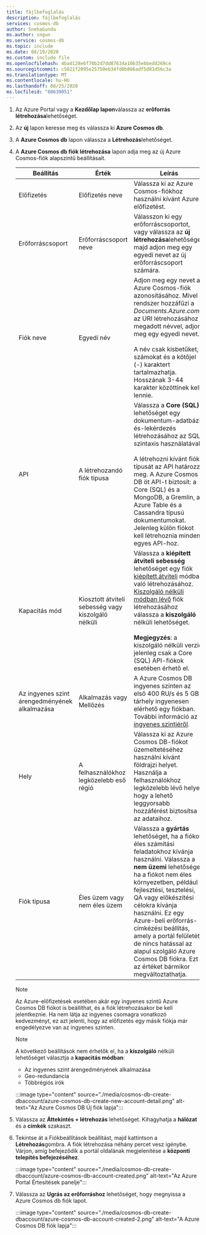 ```yaml
---
title: fájlbefoglalás
description: fájlbefoglalás
services: cosmos-db
author: SnehaGunda
ms.author: sngun
ms.service: cosmos-db
ms.topic: include
ms.date: 08/19/2020
ms.custom: include file
ms.openlocfilehash: 4bad128e6f76b2d7dd87634a10b35ebbedd269ce
ms.sourcegitcommit: c5021f2095e25750eb34fd0b866adf5d81d56c3a
ms.translationtype: MT
ms.contentlocale: hu-HU
ms.lasthandoff: 08/25/2020
ms.locfileid: "88639051"
---
```

1. Az Azure Portal vagy a **Kezdőlap lapon**válassza az **erőforrás létrehozása**lehetőséget.

1. Az **új** lapon keresse meg és válassza ki **Azure Cosmos db**.

1. A **Azure Cosmos db** lapon válassza a **Létrehozás**lehetőséget.

1. A **Azure Cosmos db fiók létrehozása** lapon adja meg az új Azure Cosmos-fiók alapszintű beállításait. 

    |Beállítás|Érték|Leírás |
    |---|---|---|
    |Előfizetés|Előfizetés neve|Válassza ki az Azure Cosmos-fiókhoz használni kívánt Azure-előfizetést. |
    |Erőforráscsoport|Erőforráscsoport neve|Válasszon ki egy erőforráscsoportot, vagy válassza az **új létrehozása**lehetőséget, majd adjon meg egy egyedi nevet az új erőforráscsoport számára. |
    |Fiók neve|Egyedi név|Adjon meg egy nevet az Azure Cosmos-fiók azonosításához. Mivel a rendszer hozzáfűzi a *Documents.Azure.com* az URI létrehozásához megadott névvel, adjon meg egy egyedi nevet.<br><br>A név csak kisbetűket, számokat és a kötőjel (-) karaktert tartalmazhatja. Hosszának 3-44 karakter közöttinek kell lennie.|
    |API|A létrehozandó fiók típusa|Válassza a **Core (SQL)** lehetőséget egy dokumentum-adatbázis és-lekérdezés létrehozásához az SQL-szintaxis használatával. <br><br>A létrehozni kívánt fiók típusát az API határozza meg. A Azure Cosmos DB öt API-t biztosít: a Core (SQL) és a MongoDB, a Gremlin, az Azure Table és a Cassandra típusú dokumentumokat. Jelenleg külön fiókot kell létrehoznia minden egyes API-hoz. |
    |Kapacitás mód|Kiosztott átviteli sebesség vagy kiszolgáló nélküli|Válassza a **kiépített átviteli sebesség** lehetőséget egy fiók [kiépített átviteli](../articles/cosmos-db/set-throughput.md) módban való létrehozásához. [Kiszolgáló nélküli módban lévő](../articles/cosmos-db/serverless.md) fiók létrehozásához válassza a **kiszolgáló** nélküli lehetőséget.<br><br>**Megjegyzés**: a kiszolgáló nélküli verzió jelenleg csak a Core (SQL) API-fiókok esetében érhető el.|
    |Az ingyenes szint árengedményének alkalmazása|Alkalmazás vagy Mellőzés|A Azure Cosmos DB ingyenes szinten az első 400 RU/s és 5 GB tárhely ingyenesen elérhető egy fiókban. További információ az [ingyenes szintjéről](https://azure.microsoft.com/pricing/details/cosmos-db/).|
    |Hely|A felhasználókhoz legközelebb eső régió|Válassza ki az Azure Cosmos DB-fiókot üzemeltetéséhez használni kívánt földrajzi helyet. Használja a felhasználókhoz legközelebb lévő helyet, hogy a lehető leggyorsabb hozzáférést biztosítsa az adataihoz.|
    |Fiók típusa|Éles üzem vagy nem éles üzem|Válassza a **gyártás** lehetőséget, ha a fiókot éles számítási feladatokhoz kívánja használni. Válassza a **nem üzemi** lehetőséget, ha a fiókot nem éles környezetben, például fejlesztési, tesztelési, QA vagy előkészítési célokra kívánja használni. Ez egy Azure-beli erőforrás-címkézési beállítás, amely a portál felületét, de nincs hatással az alapul szolgáló Azure Cosmos DB fiókra. Ezt az értéket bármikor megváltoztathatja.|

    > [!NOTE]
    > Az Azure-előfizetések esetében akár egy ingyenes szintű Azure Cosmos DB fiókot is beállíthat, és a fiók létrehozásakor be kell jelentkeznie. Ha nem látja az ingyenes csomagra vonatkozó kedvezményt, ez azt jelenti, hogy az előfizetés egy másik fiókja már engedélyezve van az ingyenes szinten.
   
    > [!NOTE]
    > A következő beállítások nem érhetők el, ha a **kiszolgáló** nélküli lehetőséget választja a **kapacitás módban**:
    > - Az ingyenes szint árengedményének alkalmazása
    > - Geo-redundancia
    > - Többrégiós írók
    
    :::image type="content" source="./media/cosmos-db-create-dbaccount/azure-cosmos-db-create-new-account-detail.png" alt-text="Az Azure Cosmos DB Új fiók lapja":::

1. Válassza az **Áttekintés + létrehozás** lehetőséget. Kihagyhatja a **hálózat** és a **címkék** szakaszt.

1. Tekintse át a Fiókbeállítások beállítást, majd kattintson a **Létrehozás**gombra. A fiók létrehozása néhány percet vesz igénybe. Várjon, amíg befejeződik a portál oldalának megjelenítése a **központi telepítés befejezéséhez**. 

    :::image type="content" source="./media/cosmos-db-create-dbaccount/azure-cosmos-db-account-created.png" alt-text="Az Azure Portal Értesítések panelje":::

1. Válassza az **Ugrás az erőforráshoz** lehetőséget, hogy megnyissa a Azure Cosmos db fiók lapot. 

    :::image type="content" source="./media/cosmos-db-create-dbaccount/azure-cosmos-db-account-created-2.png" alt-text="A Azure Cosmos DB fiók lapja":::
